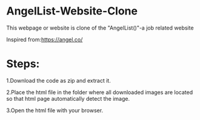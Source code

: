 # AngelList-Website-Clone
This webpage or website is clone of the "AngelList()"-a job related website 

Inspired from:<a href="https://angel.co/">https://angel.co/</a>

# Steps:
1.Download the code as zip and extract it.

2.Place the html file in the folder where all downloaded images are located so that html page automatically detect the image.

3.Open the html file with your browser.
